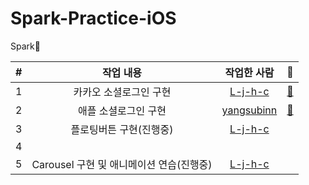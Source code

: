 # Spark-Practice-iOS

Spark🎇

| # |  작업 내용  |  작업한 사람  | 📎 |
|:----------:|:-------------:|:------:|:------:|
| 1 | 카카오 소셜로그인 구현 | [L-j-h-c](https://github.com/L-j-h-c) | [📎](https://github.com/TeamSparker/Spark-Practice-iOS/pull/9) |
| 2 | 애플 소셜로그인 구현 | [yangsubinn](https://github.com/yangsubinn) | [📎](https://github.com/TeamSparker/Spark-Practice-iOS/pull/12) |
| 3 | 플로팅버튼 구현(진행중) | [L-j-h-c](https://github.com/L-j-h-c) | |
| 4 |  |  | |
| 5 | Carousel 구현 및 애니메이션 연습(진행중) | [L-j-h-c](https://github.com/L-j-h-c) | |
